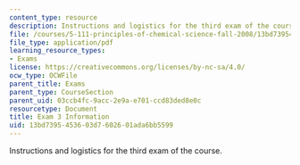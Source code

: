 ```yaml
---
content_type: resource
description: Instructions and logistics for the third exam of the course.
file: /courses/5-111-principles-of-chemical-science-fall-2008/13bd7395453603d7602601ada6bb5599_exam3info.pdf
file_type: application/pdf
learning_resource_types:
- Exams
license: https://creativecommons.org/licenses/by-nc-sa/4.0/
ocw_type: OCWFile
parent_title: Exams
parent_type: CourseSection
parent_uid: 03ccb4fc-9acc-2e9a-e701-ccd83ded8e0c
resourcetype: Document
title: Exam 3 Information
uid: 13bd7395-4536-03d7-6026-01ada6bb5599
---
```

Instructions and logistics for the third exam of the course.